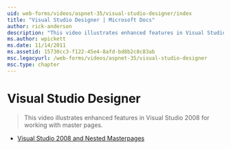 ```yaml
---
uid: web-forms/videos/aspnet-35/visual-studio-designer/index
title: "Visual Studio Designer | Microsoft Docs"
author: rick-anderson
description: "This video illustrates enhanced features in Visual Studio 2008 for working with master pages."
ms.author: wpickett
ms.date: 11/14/2011
ms.assetid: 15730cc3-f122-45e4-8afd-bd8b2c8c83ab
msc.legacyurl: /web-forms/videos/aspnet-35/visual-studio-designer
msc.type: chapter
---
```

# Visual Studio Designer

> This video illustrates enhanced features in Visual Studio 2008 for working with master pages.

- [Visual Studio 2008 and Nested Masterpages](visual-studio-2008-and-nested-masterpages.md)

